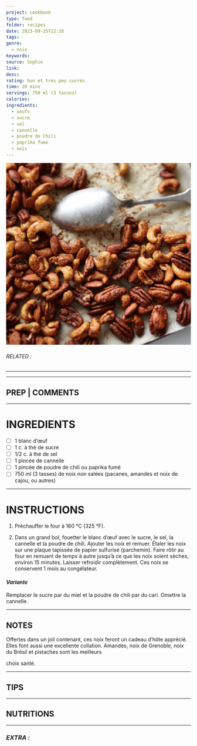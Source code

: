```yaml
---
project: cookbook
type: food
folder: recipes
date: 2023-09-25T12:18
tags: 
genre:
  - noix
keywords: 
source: Sophie
link: 
desc: 
rating: bon et très peu sucrés
time: 20 mins
servings: 750 ml (3 tasses)
calories: 
ingredients:
  - oeufs
  - sucre
  - sel
  - cannelle
  - poudre de Chili
  - paprika fume
  - noix
---
```


![IMAGE](image_333.png)

###### *RELATED* : 
---


---
## PREP | COMMENTS



---
# INGREDIENTS

- [ ] 1 blanc d’œuf
- [ ] 1 c. à thé de sucre
- [ ] 1/2 c. à thé de sel
- [ ] 1 pincée de cannelle
- [ ] 1 pincée de poudre de chili ou paprika fumé
- [ ] 750 ml (3 tasses) de noix non salées (pacanes, amandes et noix de cajou, ou autres)

---
# INSTRUCTIONS

1. Préchauffer le four à 160 °C (325 °F).
    
2. Dans un grand bol, fouetter le blanc d’œuf avec le sucre, le sel, la cannelle et la poudre de chili. Ajouter les noix et remuer. Étaler les noix sur une plaque tapissée de papier sulfurisé (parchemin). Faire rôtir au four en remuant de temps à autre jusqu’à ce que les noix soient sèches, environ 15 minutes. Laisser refroidir complètement. Ces noix se conservent 1 mois au congélateur.

#### _Variante_

Remplacer le sucre par du miel et la poudre de chili par du cari. Omettre la cannelle.

---
## NOTES

Offertes dans un joli contenant, ces noix feront un cadeau d’hôte apprécié. Elles font aussi une excellente collation. Amandes, noix de Grenoble, noix du Brésil et pistaches sont les meilleurs

choix santé.

---
## TIPS



---
## NUTRITIONS



---
### *EXTRA* :




